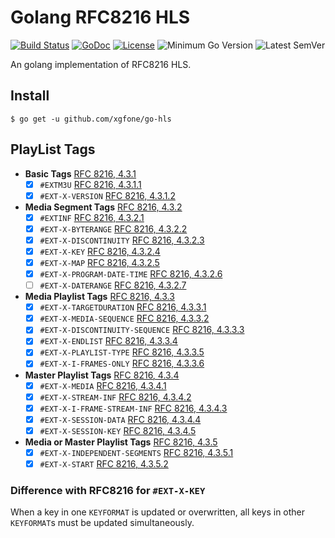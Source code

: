 # Golang RFC8216 HLS

[![Build Status](https://github.com/xgfone/go-hls/actions/workflows/go.yml/badge.svg)](https://github.com/xgfone/go-hls/actions/workflows/go.yml)
[![GoDoc](https://pkg.go.dev/badge/github.com/xgfone/go-hls)](https://pkg.go.dev/github.com/xgfone/go-hls)
[![License](https://img.shields.io/badge/License-Apache%202.0-blue.svg?style=flat-square)](https://raw.githubusercontent.com/xgfone/go-hls/master/LICENSE)
![Minimum Go Version](https://img.shields.io/github/go-mod/go-version/xgfone/go-hls?label=Go%2B)
![Latest SemVer](https://img.shields.io/github/v/tag/xgfone/go-hls?sort=semver)

An golang implementation of RFC8216 HLS.

## Install

```shell
$ go get -u github.com/xgfone/go-hls
```

## PlayList Tags

- **Basic Tags** [RFC 8216, 4.3.1](https://datatracker.ietf.org/doc/html/rfc8216#section-4.3.1)
  - [x] `#EXTM3U` [RFC 8216, 4.3.1.1](https://datatracker.ietf.org/doc/html/rfc8216#section-4.3.1.1)
  - [x] `#EXT-X-VERSION` [RFC 8216, 4.3.1.2](https://datatracker.ietf.org/doc/html/rfc8216#section-4.3.1.2)
- **Media Segment Tags** [RFC 8216, 4.3.2](https://datatracker.ietf.org/doc/html/rfc8216#section-4.3.2)
  - [x] `#EXTINF` [RFC 8216, 4.3.2.1](https://datatracker.ietf.org/doc/html/rfc8216#section-4.3.2.1)
  - [x] `#EXT-X-BYTERANGE` [RFC 8216, 4.3.2.2](https://datatracker.ietf.org/doc/html/rfc8216#section-4.3.2.2)
  - [x] `#EXT-X-DISCONTINUITY` [RFC 8216, 4.3.2.3](https://datatracker.ietf.org/doc/html/rfc8216#section-4.3.2.3)
  - [x] `#EXT-X-KEY` [RFC 8216, 4.3.2.4](https://datatracker.ietf.org/doc/html/rfc8216#section-4.3.2.4)
  - [x] `#EXT-X-MAP` [RFC 8216, 4.3.2.5](https://datatracker.ietf.org/doc/html/rfc8216#section-4.3.2.5)
  - [x] `#EXT-X-PROGRAM-DATE-TIME` [RFC 8216, 4.3.2.6](https://datatracker.ietf.org/doc/html/rfc8216#section-4.3.2.6)
  - [ ] `#EXT-X-DATERANGE` [RFC 8216, 4.3.2.7](https://datatracker.ietf.org/doc/html/rfc8216#section-4.3.2.7)
- **Media Playlist Tags** [RFC 8216, 4.3.3](https://datatracker.ietf.org/doc/html/rfc8216#section-4.3.3)
  - [x] `#EXT-X-TARGETDURATION` [RFC 8216, 4.3.3.1](https://datatracker.ietf.org/doc/html/rfc8216#section-4.3.3.1)
  - [x] `#EXT-X-MEDIA-SEQUENCE` [RFC 8216, 4.3.3.2](https://datatracker.ietf.org/doc/html/rfc8216#section-4.3.3.2)
  - [x] `#EXT-X-DISCONTINUITY-SEQUENCE` [RFC 8216, 4.3.3.3](https://datatracker.ietf.org/doc/html/rfc8216#section-4.3.3.3)
  - [x] `#EXT-X-ENDLIST` [RFC 8216, 4.3.3.4](https://datatracker.ietf.org/doc/html/rfc8216#section-4.3.3.4)
  - [x] `#EXT-X-PLAYLIST-TYPE` [RFC 8216, 4.3.3.5](https://datatracker.ietf.org/doc/html/rfc8216#section-4.3.3.5)
  - [x] `#EXT-X-I-FRAMES-ONLY` [RFC 8216, 4.3.3.6](https://datatracker.ietf.org/doc/html/rfc8216#section-4.3.3.6)
- **Master Playlist Tags** [RFC 8216, 4.3.4](https://datatracker.ietf.org/doc/html/rfc8216#section-4.3.4)
  - [x] `#EXT-X-MEDIA` [RFC 8216, 4.3.4.1](https://datatracker.ietf.org/doc/html/rfc8216#section-4.3.4.1)
  - [x] `#EXT-X-STREAM-INF` [RFC 8216, 4.3.4.2](https://datatracker.ietf.org/doc/html/rfc8216#section-4.3.4.2)
  - [x] `#EXT-X-I-FRAME-STREAM-INF` [RFC 8216, 4.3.4.3](https://datatracker.ietf.org/doc/html/rfc8216#section-4.3.4.3)
  - [x] `#EXT-X-SESSION-DATA` [RFC 8216, 4.3.4.4](https://datatracker.ietf.org/doc/html/rfc8216#section-4.3.4.4)
  - [x] `#EXT-X-SESSION-KEY` [RFC 8216, 4.3.4.5](https://datatracker.ietf.org/doc/html/rfc8216#section-4.3.4.5)
- **Media or Master Playlist Tags** [RFC 8216, 4.3.5](https://datatracker.ietf.org/doc/html/rfc8216#section-4.3.5)
  - [x] `#EXT-X-INDEPENDENT-SEGMENTS` [RFC 8216, 4.3.5.1](https://datatracker.ietf.org/doc/html/rfc8216#section-4.3.5.1)
  - [x] `#EXT-X-START` [RFC 8216, 4.3.5.2](https://datatracker.ietf.org/doc/html/rfc8216#section-4.3.5.2)

### Difference with RFC8216 for `#EXT-X-KEY`

When a key in one `KEYFORMAT` is updated or overwritten, all keys in other `KEYFORMAT`s must be updated simultaneously.
